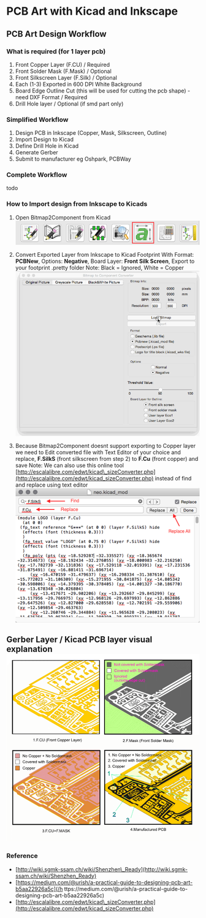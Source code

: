 # PCB Art with Kicad and Inkscape

## PCB Art Design Workflow

### What is required \(for 1 layer pcb\)

1. Front Copper Layer \(F.CU\) / Required
2. Front Solder Mask \(F.Mask\) / Optional
3. Front Silkscreen Layer \(F.Silk\) / Optional
4. Each \(1-3\) Exported in 600 DPI White Background
5. Board Edge Outline Cut \(this will be used for cutting the pcb shape\) - need DXF Format / Required
6. Drill Hole layer / Optional \(if smd part only\)

### Simplified Workflow

1. Design PCB in Inkscape \(Copper, Mask, Silkscreen, Outline\)
2. Import Design to Kicad
3. Define Drill Hole in Kicad
4. Generate Gerber
5. Submit to manufacturer eg Oshpark, PCBWay

### Complete Workflow

todo

### How to Import design from Inkscape to Kicads

1. Open Bitmap2Component from Kicad  
  ![](assets/screenshot_108.png)

2. Convert Exported Layer from Inkscape to Kicad Footprint With Format: **PCBNew**, Options: **Negative**, Board Layer: **Front Silk Screen**, Export to your footprint .pretty folder  Note: Black = Ignored, White = Copper
  ![](assets/bitmap2component.gif)

3. Because Bitmap2Component doesnt support exporting to Copper layer we need to Edit converted file with Text Editor of your choice and replace, **F.SilkS** (front silkscreen from step 2) to **F.Cu** (front copper) and save Note: We can also use this online tool [http://escalalibre.com/edwt/kicad\_sizeConverter.php](http://escalalibre.com/edwt/kicad_sizeConverter.php) instead of find and replace using text editor
  ![](/assets/screenshot_109.png)

## Gerber Layer / Kicad PCB layer visual explanation![](/assets/Kicad_soldermask_copper.png)

### Reference

* [http://wiki.sgmk-ssam.ch/wiki/Shenzhen\_Ready](http://wiki.sgmk-ssam.ch/wiki/Shenzhen_Ready)
* [https://medium.com/@urish/a-practical-guide-to-designing-pcb-art-b5aa22926a5c](/h ttps://medium.com/@urish/a-practical-guide-to-designing-pcb-art-b5aa22926a5c)
* [http://escalalibre.com/edwt/kicad\_sizeConverter.php](http://escalalibre.com/edwt/kicad_sizeConverter.php)



